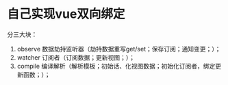 # 自己实现vue双向绑定

分三大块：
1. observe 数据劫持监听器（劫持数据重写get/set；保存订阅；通知变更；）；
2. watcher 订阅者（订阅数据；更新视图；）；
3. compile 编译解析（解析模板；初始话、化视图数据；初始化订阅者，绑定更新函数；）；